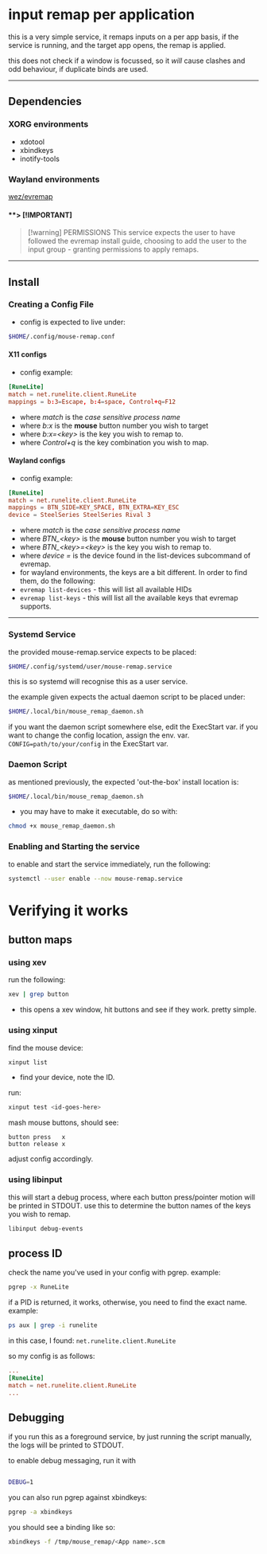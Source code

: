 # input remap per application

this is a very simple service, it remaps inputs on a per app basis,
 if the service is running, and the target app opens, the remap is applied.

this does not check if a window is focussed, so it _will_ cause clashes and odd
behaviour, if duplicate binds are used.
_______________

## Dependencies

### XORG environments
- xdotool
- xbindkeys
- inotify-tools

### Wayland environments
[wez/evremap](https://github.com/wez/evremap)
#### **> [!IMPORTANT]
> [!warning] PERMISSIONS
> This service expects the user to have followed the evremap install guide,
choosing to add the user to the input group - granting permissions to apply remaps.
_______________

## Install

### Creating a Config File

- config is expected to live under:
```bash
$HOME/.config/mouse-remap.conf
```

#### X11 configs
- config example:
```conf
[RuneLite]
match = net.runelite.client.RuneLite
mappings = b:3=Escape, b:4=space, Control+q=F12
```
- where *match* is the _case sensitive process name_
- where *b:x* is the **mouse** button number you wish to target
- where *b:x=\<key\>* is the key you wish to remap to.
- where *Control+q* is the key combination you wish to map.

#### Wayland configs
- config example:
```conf
[RuneLite]
match = net.runelite.client.RuneLite
mappings = BTN_SIDE=KEY_SPACE, BTN_EXTRA=KEY_ESC
device = SteelSeries SteelSeries Rival 3
```
- where *match* is the _case sensitive process name_
- where *BTN_\<key\>* is the **mouse** button number you wish to target
- where *BTN_\<key\>=\<key\>* is the key you wish to remap to.
- where *device = <device name here>* is the device found in the list-devices subcommand of evremap.
- for wayland environments, the keys are a bit different. In order to find them,
do the following:
-    ```evremap list-devices``` - this will list all available HIDs
-    ```evremap list-keys``` - this will list all the available keys that evremap supports.
_______________

### Systemd Service

the provided mouse-remap.service expects to be placed:
```bash
$HOME/.config/systemd/user/mouse-remap.service
```
this is so systemd will recognise this as a user service.

the example given expects the actual daemon script to be placed under:
```bash
$HOME/.local/bin/mouse_remap_daemon.sh
```
if you want the daemon script somewhere else, edit the ExecStart var.
if you want to change the config location, assign the env. var. ```CONFIG=path/to/your/config```
in the ExecStart var.
### Daemon Script

as mentioned previously, the expected 'out-the-box' install location is:

```bash
$HOME/.local/bin/mouse_remap_daemon.sh
```

- you may have to make it executable, do so with:
```bash
chmod +x mouse_remap_daemon.sh
```
### Enabling and Starting the service
to enable and start the service immediately, run the following:
```bash
systemctl --user enable --now mouse-remap.service
```

# Verifying it works
## button maps
### using xev
run the following:
```bash
xev | grep button
```
- this opens a xev window, hit buttons and see if they work. pretty simple.

### using xinput
find the mouse device:
```bash
xinput list
```
- find your device, note the ID.

run:
```bash
xinput test <id-goes-here>
```

mash mouse buttons, should see:
```
button press   x
button release x
```

adjust config accordingly.

### using libinput
this will start a debug process, where each button press/pointer motion will be printed in STDOUT.
use this to determine the button names of the keys you wish to remap.

```bash
libinput debug-events
```

## process ID

check the name you've used in your config with pgrep.
example:
```bash
pgrep -x RuneLite
```
if a PID is returned, it works, otherwise, you need to find the exact name.
example:
```bash
ps aux | grep -i runelite
```
in this case, I found:
```net.runelite.client.RuneLite```

so my config is as follows:
```conf
...
[RuneLite]
match = net.runelite.client.RuneLite
...
```

## Debugging

if you run this as a foreground service, by just running the script manually,
the logs will be printed to STDOUT.

to enable debug messaging, run it with
```bash

DEBUG=1
```

you can also run pgrep against xbindkeys:
```bash
pgrep -a xbindkeys
```
you should see a binding like so:
```bash
xbindkeys -f /tmp/mouse_remap/<App name>.scm
```


